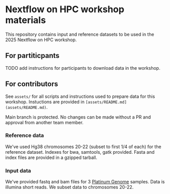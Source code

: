 # Nextflow on HPC workshop materials 

This repository contains input and reference datasets to be used in the 2025 Nextflow on HPC workshop. 

## For partiticpants 

TODO add instructions for participants to download data in the workshop.

## For contributors 

See `assets/` for all scripts and instructions used to prepare data for this workshop. Instuctions are provided in `[assets/README.md](assets/README.md)`. 

Main branch is protected. No changes can be made without a PR and approval from another team member. 

### Reference data

We've used Hg38 chromosomes 20-22 (subset to first 1/4 of each) for the reference dataset. Indexes for bwa, samtools, gatk provided. Fasta and index files are provided in a gzipped tarball.

### Input data 

We've provided fastq and bam files for 3 [Platinum Genome](https://sapac.illumina.com/platinumgenomes.html) samples. Data is illumina short reads. We subset data to chromosomes 20-22.  